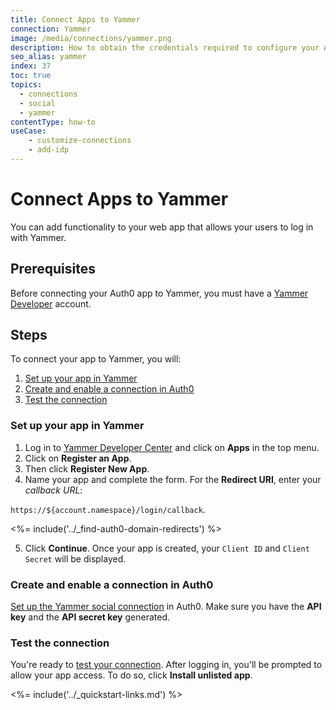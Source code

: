 ```yaml
---
title: Connect Apps to Yammer
connection: Yammer
image: /media/connections/yammer.png
description: How to obtain the credentials required to configure your Auth0 connection to Yammer.
seo_alias: yammer
index: 37
toc: true
topics:
  - connections
  - social
  - yammer
contentType: how-to
useCase:
    - customize-connections
    - add-idp
---
```


# Connect Apps to Yammer

You can add functionality to your web app that allows your users to log in with Yammer. 

## Prerequisites

Before connecting your Auth0 app to Yammer, you must have a [Yammer Developer](https://developer.yammer.com/) account.

## Steps

To connect your app to Yammer, you will:

1. [Set up your app in Yammer](#set-up-your-app-in-yammer)
2. [Create and enable a connection in Auth0](#create-and-enable-a-connection-in-auth0)
3. [Test the connection](#test-the-connection)

### Set up your app in Yammer

1. Log in to [Yammer Developer Center](https://developer.yammer.com/) and click on **Apps** in the top menu.
2. Click on **Register an App**.
3. Then click **Register New App**.
4. Name your app and complete the form. For the **Redirect URI**, enter your <dfn data-key="callback">callback URL</dfn>: 

  `https://${account.namespace}/login/callback`.

<%= include('../_find-auth0-domain-redirects') %>

5. Click **Continue**. Once your app is created, your `Client ID` and `Client Secret` will be displayed.

### Create and enable a connection in Auth0

[Set up the Yammer social connection](/dashboard/guides/connections/set-up-connections-social) in Auth0. Make sure you have the **API key** and the **API secret key** generated.

### Test the connection

You're ready to [test your connection](/dashboard/guides/connections/test-connections-social). After logging in, you'll be prompted to allow your app access. To do so, click **Install unlisted app**.

<%= include('../_quickstart-links.md') %>

